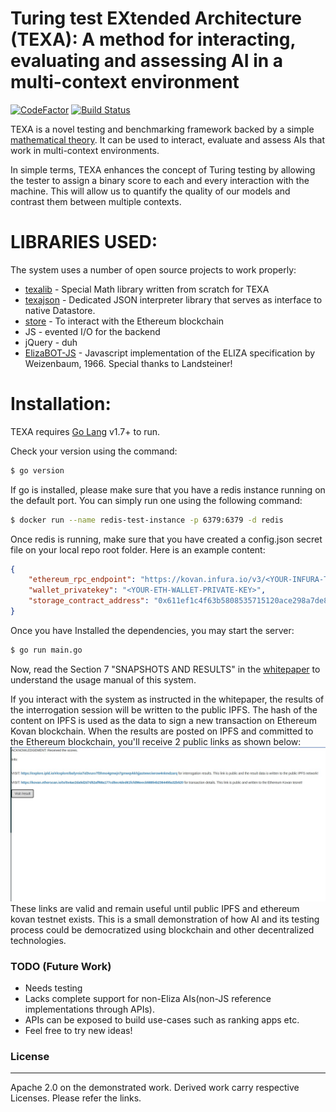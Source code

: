 # Turing test EXtended Architecture (TEXA): A method for interacting, evaluating and assessing AI in a multi-context environment

[![CodeFactor](https://www.codefactor.io/repository/github/texaproject/texa/badge)](https://www.codefactor.io/repository/github/texaproject/texa)
[![Build Status](https://travis-ci.org/TexaProject/texa.svg?branch=master)](https://travis-ci.org/TexaProject/texa)

TEXA is a novel testing and benchmarking framework backed by a simple [mathematical theory](https://github.com/TexaProject/texa-docs). It can be used to interact, evaluate and assess AIs that work in multi-context environments. 

In simple terms, TEXA enhances the concept of Turing testing by allowing the tester to assign a binary score to each and every interaction with the machine. This will allow us to quantify the quality of our models and contrast them between multiple contexts.


# LIBRARIES USED:

The system uses a number of open source projects to work properly:

* [texalib](https://github.com/TexaProject/texalib) - Special Math library written from scratch for TEXA
* [texajson](https://github.com/TexaProject/texajson) - Dedicated JSON interpreter library that serves as interface to  native Datastore.
* [store](https://github.com/TexaProject/store) - To interact with the Ethereum blockchain
* JS - evented I/O for the backend
* jQuery - duh
* [ElizaBOT-JS](https://www.masswerk.at/elizabot/) - Javascript implementation of the ELIZA specification by Weizenbaum, 1966. Special thanks to Landsteiner!


# Installation:

TEXA requires [Go Lang](https://golang.org/)  v1.7+ to run.

Check your version using the command:
```sh
$ go version
```

If go is installed, please make sure that you have a redis instance running on the default port. You can simply run one using the following command:

```sh
$ docker run --name redis-test-instance -p 6379:6379 -d redis
```

Once redis is running, make sure that you have created a config.json secret file on your local repo root folder. Here is an example content:

```json
{
    "ethereum_rpc_endpoint": "https://kovan.infura.io/v3/<YOUR-INFURA-TOKEN-GOES-HERE>",
    "wallet_privatekey": "<YOUR-ETH-WALLET-PRIVATE-KEY>",
    "storage_contract_address": "0x611ef1c4f63b5808535715120ace298a7de835b6"
}
```

Once you have Installed the dependencies, you may start the server:

```sh
$ go run main.go
```

Now, read the Section 7 "SNAPSHOTS AND RESULTS" in the [whitepaper](https://github.com/TexaProject/texa-docs/blob/master/TEXA%20-%20Project%20Report.pdf) to understand the usage manual of this system.

If you interact with the system as instructed in the whitepaper, the results of the interrogation session will be written to the public IPFS. The hash of the content on IPFS is used as the data to sign a new transaction on Ethereum Kovan blockchain.
When the results are posted on IPFS and committed to the Ethereum blockchain, you'll receive 2 public links as shown below:
![texa-results-ipfs-blockchain](images/texa-session-ipld-etherscan-result-links.jpg)
These links are valid and remain useful until public IPFS and ethereum kovan testnet exists. This is a small demonstration of how AI and its testing process could be democratized using blockchain and other decentralized technologies.

### TODO (Future Work)

- Needs testing
- Lacks complete support for non-Eliza AIs(non-JS reference implementations through APIs).
- APIs can be exposed to build use-cases such as ranking apps etc.
- Feel free to try new ideas!


### License
----

Apache 2.0 on the demonstrated work.
Derived work carry respective Licenses. Please refer the links.
